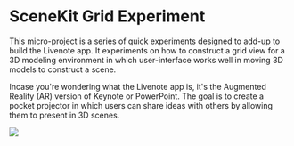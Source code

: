# SceneKit Grid Experiment
This micro-project is a series of quick experiments designed to add-up to build the Livenote app. It experiments on how to construct a grid view for a 3D modeling environment in which user-interface works well in moving 3D models to construct a scene. 

Incase you're wondering what the Livenote app is, it's the Augmented Reality (AR) version of Keynote or PowerPoint. The goal is to create a pocket projector in which users can share ideas with others by allowing them to present in 3D scenes.

![](https://github.com/trevinwisaksana/SceneKit-Grid-Experiment/blob/master/Screenshots/1.png)
